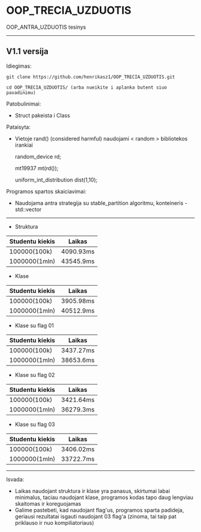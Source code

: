 # OOP_TRECIA_UZDUOTIS
OOP_ANTRA_UZDUOTIS tesinys

----------------------
V1.1 versija
----------------------
Idiegimas:

  `git clone https://github.com/henrikasz1/OOP_TRECIA_UZDUOTIS.git`
  
  `cd OOP_TRECIA_UZDUOTIS/ (arba nueikite i aplanka butent siuo pavadinimu)`
 
Patobulinimai:

  * Struct pakeista i Class
  
Pataisyta:

  * Vietoje rand() (considered harmful) naudojami < random > bibliotekos irankiai
  
      random_device rd;
      
      mt19937 mt(rd());
      
      uniform_int_distribution<int> dist(1,10);
  
Programos spartos skaiciavimai:

   * Naudojama antra strategija su stable_partition algoritmu, konteineris - std::vector
  
  
  
  ------------------------------------------------------------------------------------------
   * Struktura                            
 
  | Studentu kiekis |   Laikas   |         
  |-----------------|------------|          
  |    100000(100k) |  4090.93ms |          
  |   1000000(1mln) |  43545.9ms |          
  
  * Klase
  
  | Studentu kiekis |   Laikas   |
  |-----------------|------------|
  |    100000(100k) |  3905.98ms |
  |   1000000(1mln) |  40512.9ms |
  
  * Klase su flag 01
  
  | Studentu kiekis |   Laikas   |
  |-----------------|------------|
  |    100000(100k) |  3437.27ms |
  |   1000000(1mln) |  38653.6ms |
  
  * Klase su flag 02
  
  | Studentu kiekis |   Laikas   |
  |-----------------|------------|
  |    100000(100k) |  3421.64ms |
  |   1000000(1mln) |  36279.3ms |
  
  * Klase su flag 03
  
  | Studentu kiekis |   Laikas   |
  |-----------------|------------|
  |    100000(100k) |  3406.02ms |
  |   1000000(1mln) |  33722.7ms |
  
--------------------------------------------------------------------------------------------

Isvada:
 * Laikas naudojant struktura ir klase yra panasus, skirtumai labai minimalus, taciau naudojant klase, programos kodas tapo daug lengviau skaitomas ir koreguojamas
 * Galime pastebeti, kad naudojant flag'us, programos sparta padideja, geriausi rezultatai isgauti naudojant 03 flag'a (zinoma, tai taip pat priklauso ir nuo kompiliatoriaus)
  
